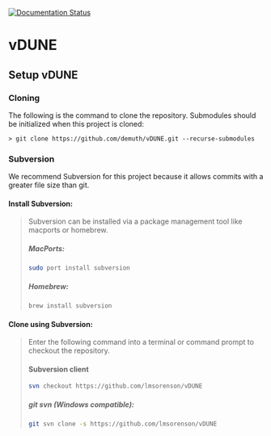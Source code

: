 [![Documentation Status](https://readthedocs.org/projects/vdune/badge/?version=latest)](https://vdune.readthedocs.io/en/latest/?badge=latest)
# vDUNE

## Setup vDUNE

### Cloning
The following is the command to clone the repository.  Submodules should be initialized when this project is cloned:
```
> git clone https://github.com/demuth/vDUNE.git --recurse-submodules
```

### Subversion
We recommend Subversion for this project because it allows commits with a greater file size than git.

#### Install Subversion:
> Subversion can be installed via a package management tool like macports or homebrew.  
> ##### MacPorts:
> ```bash
> sudo port install subversion
> ```
> ##### Homebrew:
> ```bash
> brew install subversion
>```

#### Clone using Subversion:
> Enter the following command into a terminal or command prompt to checkout the repository.
> #### Subversion client
> ```bash
> svn checkout https://github.com/lmsorenson/vDUNE
> ```
>
> ##### git svn (Windows compatible):
> ```bash
> git svn clone -s https://github.com/lmsorenson/vDUNE
>```
